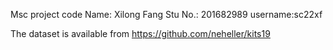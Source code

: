 Msc project code
Name: Xilong Fang
Stu No.: 201682989
username:sc22xf

The dataset is available from https://github.com/neheller/kits19
